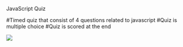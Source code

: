 JavaScript Quiz

#Timed quiz that consist of 4 questions related to javascript
#Quiz is multiple choice 
#Quiz is scored at the end

<img src="Screen Shot 2020-03-28.jpg" id="start-screen" atl="start-screen">